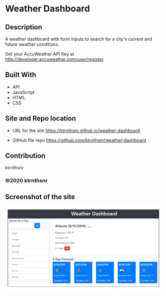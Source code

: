 ﻿# Weather Dashboard

## Description
A weather dashboard with form inputs to search for a city's current and future weather conditions.

Get your AccuWeather API Key at http://developer.accuweather.com/user/register.

## Built With
* API
* JavaScript
* HTML
* CSS

## Site and Repo location

* URL for the site
https://ktrnthsnr.github.io/weather-dashboard

* GitHub file repo
https://github.com/ktrnthsnr/weather-dashboard


## Contribution
ktrnthsnr

### ©️2020 ktrnthsnr

## Screenshot of the site

![Mockup](./assets/img/weatherdashboardmockup.png "Weather Dashboard mockup")